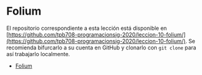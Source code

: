 # Folium

El repositorio correspondiente a esta lección está disponible en [https://github.com/tpb708-programacionsig-2020/leccion-10-folium/](https://github.com/tpb708-programacionsig-2020/leccion-10-folium/). Se recomienda bifurcarlo a su cuenta en GitHub y clonarlo con ```git clone``` para así trabajarlo localmente.

- [Folium](https://github.com/tpb708-programacionsig-2020/leccion-10-folium/blob/master/folium.ipynb)
